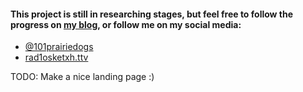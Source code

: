 #### This project is still in researching stages, but feel free to follow the progress on [my blog](https://radiosketch.github.io/gptmc/POSTS.html), or follow me on my social media:
- [@101prairiedogs](https://twitter.com/101prairiedogs)
- [rad1osketxh.ttv](https://www.twitch.tv/rad1osketxh)

TODO: Make a nice landing page :)
